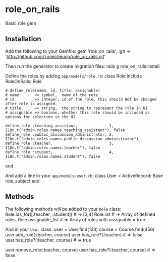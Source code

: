 role_on_rails
=============

Basic role gem

Installation
------------

Add the following to your Gemfile:
  gem 'role_on_rails', :git => 'http://github.com/zonecheung/role_on_rails.git'
  
Then run the generator to create migration files:
  rails g role_on_rails:install

Define the roles by adding `app/models/role.rb`:
  class Role
    include RoleOnRails::Role
    
    # define_role(name, id, title, assignable)
    # name       => symbol,  name of the role
    # id         => integer, id of the role, this should NOT be changed after role is assigned.
    # title      => string,  the string to represent the role in UI
    # assignable => boolean, whether this role should be included as options for selection in the UI.

    define_role :teaching_assistant,              1, I18n.t("admin.roles.names.teaching_assistant"), false
    define_role :public_discussion_administrator, 2, I18n.t("admin.roles.names.public_discussion_administrator")
    define_role :teacher,                         3, I18n.t("admin.roles.names.teacher"), false
    define_role :student,                         4, I18n.t("admin.roles.names.student"), false
  end

And add a line in your `app/models/user.rb`:
  class User < ActiveRecord::Base
    role_subject
  end


Methods
-------

The following methods will be added to your `Role` class:
  Role.ids_for([:teacher, :student])  # => [3,4]
  Role.list                           # => Array of defined roles.
  Role.assignable_list                # => Array of roles with assignable = true.
  
And in your `User` class:
  user = User.find(123)
  course = Course.find(456)
  user.add_role(:teacher, course)
  user.has_role?(:teacher)            # => false
  user.has_role?(:teacher, course)    # => true

  user.remove_role(:teacher, course)
  user.has_role?(:teacher, course)    # => false

